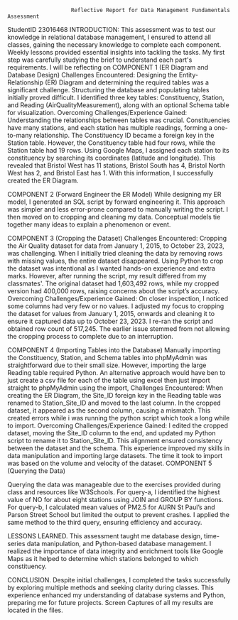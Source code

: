                         Reflective Report for Data Management Fundamentals Assessment

StudentID 23016468
INTRODUCTION:
This assessment was to test our knowledge in relational database management, I ensured to attend all classes, gaining the necessary knowledge to complete each component. Weekly lessons provided essential insights into tackling the tasks. My first step was carefully studying the brief to understand each part's requirements. I will be reflecting on
COMPONENT 1 (ER Diagram and Database Design)
Challenges Encountered:
Designing the Entity-Relationship (ER) Diagram and determining the required tables was a significant challenge. Structuring the database and populating tables initially proved difficult. I identified three key tables: Constituency, Station, and Reading (AirQualityMeasurement), along with an optional Schema table for visualization.
Overcoming Challenges/Experience Gained:
Understanding the relationships between tables was crucial. Constituencies have many stations, and each station has multiple readings, forming a one-to-many relationship. The Constituency ID became a foreign key in the Station table. However, the Constituency table had four rows, while the Station table had 19 rows. Using Google Maps, I assigned each station to its constituency by searching its coordinates (latitude and longitude). This revealed that Bristol West has 11 stations, Bristol South has 4, Bristol North West has 2, and Bristol East has 1. With this information, I successfully created the ER Diagram.

COMPONENT 2 (Forward Engineer the ER Model)
While designing my ER model, I generated an SQL script by forward engineering it. This approach was simpler and less error-prone compared to manually writing the script. I then moved on to cropping and cleaning my data. Conceptual models tie together many ideas to explain a phenomenon or event.

COMPONENT 3 (Cropping the Dataset)
Challenges Encountered:
Cropping the Air Quality dataset for data from January 1, 2015, to October 23, 2023, was challenging. When I initially tried cleaning the data by removing rows with missing values, the entire dataset disappeared.
Using Python to crop the dataset was intentional as I wanted hands-on experience and extra marks. However, after running the script, my result differed from my classmates'. The original dataset had 1,603,492 rows, while my cropped version had 400,000 rows, raising concerns about the script’s accuracy.
Overcoming Challenges/Experience Gained:
On closer inspection, I noticed some columns had very few or no values. I adjusted my focus to cropping the dataset for values from January 1, 2015, onwards and cleaning it to ensure it captured data up to October 23, 2023.
I re-ran the script and obtained row count of 517,245. The earlier issue stemmed from not allowing the cropping process to complete due to an interruption.

COMPONENT 4 (Importing Tables into the Database)
Manually importing the Constituency, Station, and Schema tables into phpMyAdmin was straightforward due to their small size. However, importing the large Reading table required Python.
An alternative approach would have ben to just create a csv file for each of the table using excel then just import straight to phpMyAdmin using the import,
Challenges Encountered:
When creating the ER Diagram, the Site_ID foreign key in the Reading table was renamed to Station_Site_ID and moved to the last column. In the cropped dataset, it appeared as the second column, causing a mismatch. This created errors while i was running the python script which took a long while to import.
Overcoming Challenges/Experience Gained:
I edited the cropped dataset, moving the Site_ID column to the end, and updated my Python script to rename it to Station_Site_ID. This alignment ensured consistency between the dataset and the schema. This experience improved my skills in data manipulation and importing large datasets. The time it took to import was based on the volume and velocity of the dataset.
COMPONENT 5 (Querying the Data)

Querying the data was manageable due to the exercises provided during class and resources like W3Schools. For query-a, I identified the highest value of NO for about eight stations using JOIN and GROUP BY functions. For query-b, I calculated mean values of PM2.5 for AURN St Paul’s and Parson Street School but limited the output to prevent crashes. I applied the same method to the third query, ensuring efficiency and accuracy.

LESSONS LEARNED.
This assessment taught me database design, time-series data manipulation, and Python-based database management. I realized the importance of data integrity and enrichment tools like Google Maps as it helped to determine which stations belonged to which constituency.

CONCLUSION.
Despite initial challenges, I completed the tasks successfully by exploring multiple methods and seeking clarity during classes. This experience enhanced my understanding of database systems and Python, preparing me for future projects. Screen Captures of all my results are located in the files.
